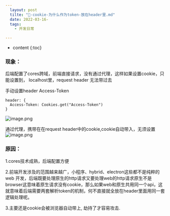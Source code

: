 ```yaml
---
  layout: post
  tilte: "🥤-cookie-为什么作为token-放在header里.md"
  date: 2022-03-16-
  tags: 
    - 开发日常

---
```



* content
{:toc}


### 现象：
后端配置了cores跨域，前端直接请求，没有通过代理，这样如果设置cookie，只能设置到， localhost里，request header 无法带过去

手动设置header Access-Token 
```
header: {
  Access-Token: Cookies.get("Access-Token")
}
```
![image.png](https://upload-images.jianshu.io/upload_images/15312191-16f1b76d63a8bef9.png?imageMogr2/auto-orient/strip%7CimageView2/2/w/1240)


通过代理，携带在在request header中的cookie,cookie自动带入，无须设置
![image.png](https://upload-images.jianshu.io/upload_images/15312191-2ed53c85c6d48246.png?imageMogr2/auto-orient/strip%7CimageView2/2/w/1240)


### 原因：
1.cores技术成熟，后端配置方便

2.前端开发涉及的范围越来越广，小程序、hybrid、electron这些都不是纯粹的web 开发，后端既要处理原生的http请求又要处理web的http请求原生不是browser这意味着原生请求没有cookie，那么如果web和原生共用同一个api，这就意味着后端需要两套解析token的机制，何不直接就全放在header里面用同一套逻辑处理呢。

3.主要还是cookie会被浏览器自动带上, 劫持了才容易攻击.

